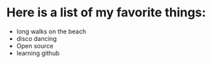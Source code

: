 # Here is a list of my favorite things:
- long walks on the beach
- disco dancing
- Open source
- learning github
